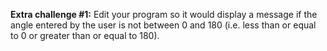 **Extra challenge #1:** Edit your program so it would display a message if the angle entered by the user is not between 0 and 180 (i.e. less than or equal to 0 or greater than or equal to 180).